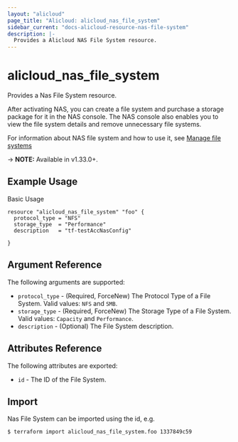 ```yaml
---
layout: "alicloud"
page_title: "Alicloud: alicloud_nas_file_system"
sidebar_current: "docs-alicloud-resource-nas-file-system"
description: |-
  Provides a Alicloud NAS File System resource.
---
```


# alicloud\_nas_file_system

Provides a Nas File System resource.

After activating NAS, you can create a file system and purchase a storage package for it in the NAS console. The NAS console also enables you to view the file system details and remove unnecessary file systems.

For information about NAS file system and how to use it, see [Manage file systems](https://www.alibabacloud.com/help/doc-detail/27530.htm)

-> **NOTE:** Available in v1.33.0+.

## Example Usage

Basic Usage

```
resource "alicloud_nas_file_system" "foo" {
  protocol_type = "NFS"
  storage_type  = "Performance"
  description   = "tf-testAccNasConfig"

}
```
## Argument Reference

The following arguments are supported:

* `protocol_type` - (Required, ForceNew) The Protocol Type of a File System. Valid values: `NFS` and `SMB`.
* `storage_type` - (Required, ForceNew) The Storage Type of a File System. Valid values: `Capacity` and `Performance`.
* `description` - (Optional) The File System description.

## Attributes Reference

The following attributes are exported:

* `id` - The ID of the File System.

## Import

Nas File System can be imported using the id, e.g.

```
$ terraform import alicloud_nas_file_system.foo 1337849c59
```
